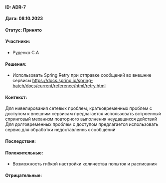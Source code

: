 #### ID: ADR-7

#### Дата: 08.10.2023

#### Статус: Принято

#### Участники:
* Руденко С.А

#### Решения:
* Использовать Spring Retry при отправке сообщений во внешние сервисы https://docs.spring.io/spring-batch/docs/current/reference/html/retry.html

#### Контекст:
Для нивелирования сетевых проблем, кратковременных проблем с доступом к внешним сервисам предлагается использовать встроенный спринговый механизм повторного выполнения неудавшихся действий
Для долговременных проблем с доступом предлагается использовать сервис для обработки недоставленных сообщений

#### Последствия:

#### Положительные:
* Возможность гибкой настройки количества попыток и расписания

#### Отрицательные:
